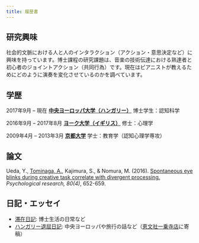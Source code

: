 ```yaml
---
title: 履歴書
---
```


## 研究興味
社会的文脈における人と人のインタラクション（アクション・意思決定など）に興味を持っています。博士課程の研究課題は、音楽の技術伝達における熟達者と初心者のジョイントアクション（共同行為）です。現在はピアニストが教えるためにどのように演奏を変化させているのかを調べています。

## 学歴
2017年9月 – 現在
[**中央ヨーロッパ大学（ハンガリー）**](https://www.ceu.edu/)
博士学生：認知科学

2016年9月 – 2017年8月
[**ヨーク大学（イギリス）**](https://www.york.ac.uk/)
修士：心理学

2009年4月 – 2013年3月
[**京都大学**](http://www.kyoto-u.ac.jp/ja)
学士：教育学（認知心理学専攻）

## 論文
Ueda, Y., <u>Tominaga, A.</u>, Kajimura, S., & Nomura, M. (2016). [Spontaneous eye blinks during creative task correlate with divergent processing.](https://doi.org/10.1007/s00426-015-0665-x) *Psychological research, 80(4)*, 652-659.

## 日記・エッセイ
- [滞在日記](https://note.com/atsukotominaga): 博士生活の日常など
- [ハンガリー退屈日記](https://note.com/acukor): 中央ヨーロッパや旅行の話など（[恵文社一乗寺店](http://www.keibunsha-store.com/)に寄稿）
